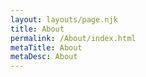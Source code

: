 ```yaml
---
layout: layouts/page.njk
title: About
permalink: /About/index.html
metaTitle: About
metaDesc: About
---
```

<div class="ecsp ecsp-SingleProduct-v2 ecsp-SingleProduct-v2-bordered ecsp-SingleProduct-v2-centered ecsp-Product ec-Product-191292099" itemscope itemtype="http://schema.org/Product" data-single-product-id="191292099"><div itemprop="image"></div><div class="ecsp-title" itemprop="name" content="Avenue (Beef) Burger/Wrap"></div><div itemtype="http://schema.org/Offer" itemscope itemprop="offers"><div class="ecsp-productBrowser-price ecsp-price" itemprop="price" content="14"><div itemprop="priceCurrency" content="AUD"></div></div></div><div customprop="options"></div></div><script data-cfasync="false" type="text/javascript" src="https://app.ecwid.com/script.js?28117020&data_platform=singleproduct_v2" charset="utf-8"></script><script type="text/javascript">xProduct()</script>